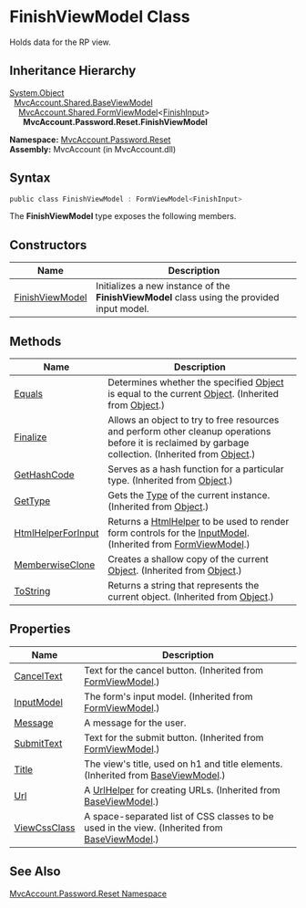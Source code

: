 FinishViewModel Class
=====================
Holds data for the RP view.


Inheritance Hierarchy
---------------------
[System.Object][1]  
  [MvcAccount.Shared.BaseViewModel][2]  
    [MvcAccount.Shared.FormViewModel][3]&lt;[FinishInput][4]>  
      **MvcAccount.Password.Reset.FinishViewModel**  

**Namespace:** [MvcAccount.Password.Reset][5]  
**Assembly:** MvcAccount (in MvcAccount.dll)

Syntax
------

```csharp
public class FinishViewModel : FormViewModel<FinishInput>
```

The **FinishViewModel** type exposes the following members.


Constructors
------------

Name                 | Description                                                                                 
-------------------- | ------------------------------------------------------------------------------------------- 
[FinishViewModel][6] | Initializes a new instance of the **FinishViewModel** class using the provided input model. 


Methods
-------

Name                     | Description                                                                                                                                                
------------------------ | ---------------------------------------------------------------------------------------------------------------------------------------------------------- 
[Equals][7]              | Determines whether the specified [Object][1] is equal to the current [Object][1]. (Inherited from [Object][1].)                                            
[Finalize][8]            | Allows an object to try to free resources and perform other cleanup operations before it is reclaimed by garbage collection. (Inherited from [Object][1].) 
[GetHashCode][9]         | Serves as a hash function for a particular type. (Inherited from [Object][1].)                                                                             
[GetType][10]            | Gets the [Type][11] of the current instance. (Inherited from [Object][1].)                                                                                 
[HtmlHelperForInput][12] | Returns a [HtmlHelper<TModel>][13] to be used to render form controls for the [InputModel][14]. (Inherited from [FormViewModel<TInputModel>][3].)          
[MemberwiseClone][15]    | Creates a shallow copy of the current [Object][1]. (Inherited from [Object][1].)                                                                           
[ToString][16]           | Returns a string that represents the current object. (Inherited from [Object][1].)                                                                         


Properties
----------

Name               | Description                                                                                        
------------------ | -------------------------------------------------------------------------------------------------- 
[CancelText][17]   | Text for the cancel button. (Inherited from [FormViewModel<TInputModel>][3].)                      
[InputModel][14]   | The form's input model. (Inherited from [FormViewModel<TInputModel>][3].)                          
[Message][18]      | A message for the user.                                                                            
[SubmitText][19]   | Text for the submit button. (Inherited from [FormViewModel<TInputModel>][3].)                      
[Title][20]        | The view's title, used on h1 and title elements. (Inherited from [BaseViewModel][2].)              
[Url][21]          | A [UrlHelper][22] for creating URLs. (Inherited from [BaseViewModel][2].)                          
[ViewCssClass][23] | A space-separated list of CSS classes to be used in the view. (Inherited from [BaseViewModel][2].) 


See Also
--------
[MvcAccount.Password.Reset Namespace][5]  

[1]: http://msdn2.microsoft.com/en-us/library/e5kfa45b
[2]: ../../MvcAccount.Shared/BaseViewModel/README.md
[3]: ../../MvcAccount.Shared/FormViewModel_1/README.md
[4]: ../FinishInput/README.md
[5]: ../README.md
[6]: _ctor.md
[7]: http://msdn2.microsoft.com/en-us/library/bsc2ak47
[8]: http://msdn2.microsoft.com/en-us/library/4k87zsw7
[9]: http://msdn2.microsoft.com/en-us/library/zdee4b3y
[10]: http://msdn2.microsoft.com/en-us/library/dfwy45w9
[11]: http://msdn2.microsoft.com/en-us/library/42892f65
[12]: ../../MvcAccount.Shared/FormViewModel_1/HtmlHelperForInput.md
[13]: http://msdn2.microsoft.com/en-us/library/dd492619
[14]: ../../MvcAccount.Shared/FormViewModel_1/InputModel.md
[15]: http://msdn2.microsoft.com/en-us/library/57ctke0a
[16]: http://msdn2.microsoft.com/en-us/library/7bxwbwt2
[17]: ../../MvcAccount.Shared/FormViewModel_1/CancelText.md
[18]: Message.md
[19]: ../../MvcAccount.Shared/FormViewModel_1/SubmitText.md
[20]: ../../MvcAccount.Shared/BaseViewModel/Title.md
[21]: ../../MvcAccount.Shared/BaseViewModel/Url.md
[22]: http://msdn2.microsoft.com/en-us/library/dd492578
[23]: ../../MvcAccount.Shared/BaseViewModel/ViewCssClass.md